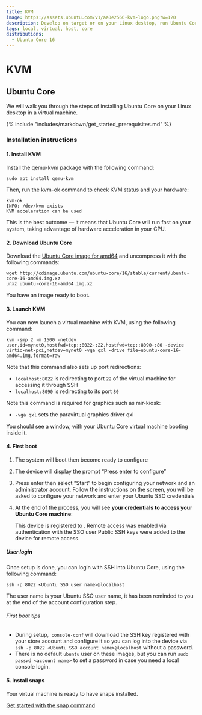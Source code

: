 ```yaml
---
title: KVM
image: https://assets.ubuntu.com/v1/aa0e2566-kvm-logo.png?w=120
description: Develop on target or on your Linux desktop, run Ubuntu Core in a virtual environment.
tags: local, virtual, host, core
distributions:
  - Ubuntu Core 16
---
```

# KVM

## Ubuntu Core

We will walk you through the steps of installing Ubuntu Core on your Linux desktop in a virtual machine.

{% include "includes/markdown/get_started_prerequisites.md" %}

### Installation instructions

#### 1. Install KVM

Install the qemu-kvm package with the following command:

    sudo apt install qemu-kvm

Then, run the kvm-ok command to check KVM status and your hardware:

    kvm-ok
    INFO: /dev/kvm exists
    KVM acceleration can be used

This is the best outcome — it means that Ubuntu Core will run fast on your system, taking advantage of hardware acceleration in your CPU.

#### 2. Download Ubuntu Core

Download the [Ubuntu Core image for amd64](http://cdimage.ubuntu.com/ubuntu-core/16/stable/current/ubuntu-core-16-amd64.img.xz) and uncompress it with the following commands:

    wget http://cdimage.ubuntu.com/ubuntu-core/16/stable/current/ubuntu-core-16-amd64.img.xz
    unxz ubuntu-core-16-amd64.img.xz

You have an image ready to boot.

#### 3. Launch KVM

You can now launch a virtual machine with KVM, using the following command:

    kvm -smp 2 -m 1500 -netdev user,id=mynet0,hostfwd=tcp::8022-:22,hostfwd=tcp::8090-:80 -device virtio-net-pci,netdev=mynet0 -vga qxl -drive file=ubuntu-core-16-amd64.img,format=raw

Note that this command also sets up port redirections:

* `localhost:8022` is redirecting to port `22` of the virtual machine for accessing it through SSH
* `localhost:8090` is redirecting to its port `80`

Note this command is required for graphics such as mir-kiosk:

* `-vga qxl` sets the paravirtual graphics driver qxl

You should see a window, with your Ubuntu Core virtual machine booting inside it.

#### 4. First boot

  1. The system will boot then become ready to configure
  2. The device will display the prompt “Press enter to configure”
  3. Press enter then select “Start” to begin configuring your network and an administrator account. Follow the instructions on the screen, you will be asked to configure your network and enter your Ubuntu SSO credentials
  4. At the end of the process, you will see **your credentials to access your Ubuntu Core machine**:

        This device is registered to <Ubuntu SSO email address>.
        Remote access was enabled via authentication with the SSO user <Ubuntu SSO user name>
        Public SSH keys were added to the device for remote access.

##### User login

Once setup is done, you can login with SSH into Ubuntu Core, using the following command:

    ssh -p 8022 <Ubuntu SSO user name>@localhost

The user name is your Ubuntu SSO user name, it has been reminded to you at the
end of the account configuration step.

###### First boot tips

  * During setup,` console-conf` will download the SSH key registered with your store account and configure it so you can log into the device via `ssh -p 8022 <Ubuntu SSO account name>@localhost` without a password.
  * There is no default `ubuntu` user on these images, but you can run `sudo passwd <account name>` to set a password in case you need a local console login.

#### 5. Install snaps

Your virtual machine is ready to have snaps installed.

[Get started with the snap command](http://snapcraft.io/docs/core/usage)

